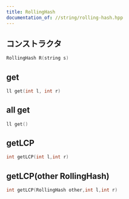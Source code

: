 ```yaml
---
title: RollingHash
documentation_of: //string/rolling-hash.hpp
---
```


## コンストラクタ

```cpp
RollingHash R(string s)
```

## get

```cpp
ll get(int l, int r)
```

## all get

```cpp
ll get()
```

## getLCP

```cpp
int getLCP(int l,int r)
```

## getLCP(other RollingHash)

```cpp
int getLCP(RollingHash other,int l,int r)
```